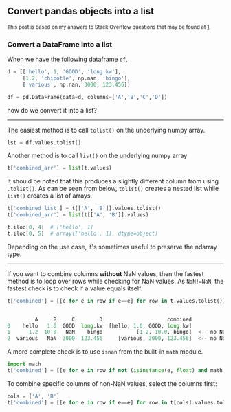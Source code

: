 ## Convert pandas objects into a list

<sup>This post is based on my answers to Stack Overflow questions that may be found at [1](https://stackoverflow.com/a/73027950/19123103).</sup>

### Convert a DataFrame into a list

When we have the following dataframe `df`,
```python
d = [['hello', 1, 'GOOD', 'long.kw'],
     [1.2, 'chipotle', np.nan, 'bingo'],
     ['various', np.nan, 3000, 123.456]]

df = pd.DataFrame(data=d, columns=['A','B','C','D']) 
```
how do we convert it into a list?

---

The easiest method is to call `tolist()` on the underlying numpy array.
```python
lst = df.values.tolist()
```

Another method is to call `list()` on the underlying numpy array
```python
t['combined_arr'] = list(t.values)
```
It should be noted that this produces a slightly different column from using `.tolist()`. As can be seen from below, `tolist()` creates a nested list while `list()` creates a list of arrays.
```python
t['combined_list'] = t[['A', 'B']].values.tolist()
t['combined_arr'] = list(t[['A', 'B']].values)

t.iloc[0, 4]  # ['hello', 1]
t.iloc[0, 5]  # array(['hello', 1], dtype=object)
```
Depending on the use case, it's sometimes useful to preserve the ndarray type.

---

If you want to combine columns **without** NaN values, then the fastest method is to loop over rows while checking for NaN values. As `NaN!=NaN`, the fastest check is to check if a value equals itself.
```python
t['combined'] = [[e for e in row if e==e] for row in t.values.tolist()]


         A     B     C        D                     combined
0    hello   1.0  GOOD  long.kw  [hello, 1.0, GOOD, long.kw]
1      1.2  10.0   NaN    bingo           [1.2, 10.0, bingo]  <-- no NaN
2  various   NaN  3000  123.456     [various, 3000, 123.456]  <-- no NaN
```

A more complete check is to use `isnan` from the built-in `math` module.
```python
import math
t['combined'] = [[e for e in row if not (isinstance(e, float) and math.isnan(e))] for row in t.values.tolist()]
```
To combine specific columns of non-NaN values, select the columns first:
```python
cols = ['A', 'B']
t['combined'] = [[e for e in row if e==e] for row in t[cols].values.tolist()]
```


  [1]: https://i.stack.imgur.com/OnHHL.png